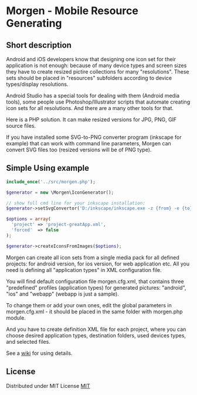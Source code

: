 # Morgen - Mobile Resource Generating

## Short description

Android and iOS developers know that designing one icon set for their application is not enough:
because of many device types and screen sizes they have to create resized pictire collections for many "resolutions".
These sets should be placed in "resources" subfolders according to device types/display resolutions.

Android Studio has a special tools for dealing with them (Android media tools),
some people use Photoshop/Illustrator scripts that automate creating icon sets for all resolutions.
And there are a many other tools for that.

Here is a PHP solution. It can make resized versions for JPG, PNG, GIF source files.

If you have installed some SVG-to-PNG converter program (inkscape for example) that can work with command line parameters,
Morgen can convert SVG files too (resized versions will be of PNG type).

## Simple Using example

```php
include_once('../src/morgen.php');

$generator = new \Morgen\IconGenerator();

// show full cmd line for your inkscape installation:
$generator->setSvgConvertor('D:/inkscape/inkscape.exe -z {from} -e {to}');

$options = array(
  'project' => 'project-greatApp.xml',
  'forced'  => false
);

$generator->createIconsFromImages($options);
```

Morgen can create all icon sets from a single media pack for all defined projects:
for android version, for ios version, for web application etc.
All you need is defining all "application types" in XML configuration file.

You will find default configuration file morgen.cfg.xml, that contains three "predefined" profiles (application types) for generated pictures:
"android", "ios" and "webapp" (webapp is just a sample).

To change them or add your own ones, edit the global parameters in morgen.cfg.xml -
it should be placed in the same folder with morgen.php module.

And you have to create definition XML file for each project, where you can choose desired 
application types, destination folders, used devices types, and selected files.

See a [wiki](https://github.com/selifan/morgen/wiki) for using details.

## License
Distributed under MIT License
[MIT](https://opensource.org/licenses/MIT)
